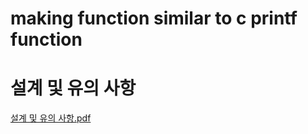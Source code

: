 # making function similar to c printf function

# 설계 및 유의 사항
[설계 및 유의 사항.pdf](https://github.com/DagonLee/c_printf/files/6193901/ft_printf.1.pdf)

